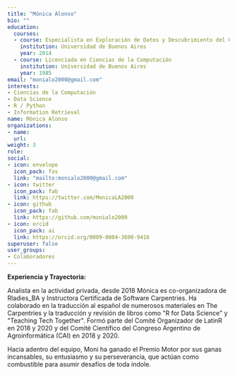 ```yaml
---
title: "Mónica Alonso"
bio: ""
education:
  courses:
  - course: Especialista en Exploración de Datos y Descubrimiento del Conocimiento
    institution: Universidad de Buenos Aires 
    year: 2014
  - course: Licenciada en Ciencias de la Computación
    institution: Universidad de Buenos Aires 
    year: 1985
email: "monialo2000@gmail.com"
interests:
- Ciencias de la Computación
- Data Science
- R / Python
- Information Retrieval
name: Mónica Alonso
organizations:
- name: 
  url: 
weight: 3
role:
social:
- icon: envelope
  icon_pack: fas
  link: "mailto:monialo2000@gmail.com"
- icon: twitter
  icon_pack: fab
  link: https://twitter.com/MonicaLA2000
- icon: github
  icon_pack: fab
  link: https://github.com/monialo2000
- icon: orcid
  icon_pack: ai
  link: https://orcid.org/0009-0004-3690-9416
superuser: false
user_groups:
- Colaboradores
---
```


**Experiencia y Trayectoria:**

Analista en la actividad privada, desde 2018 Mónica es co-organizadora de Rladies_BA y Instructora Certificada de Software Carpentries. 
Ha colaborado en la traducción al español de numerosos materiales en The Carpentries y la traducción y revisión de libros como "R for Data Science" y "Teaching Tech Together". 
Formó parte del Comité Organizador de LatinR en 2018 y 2020 y del Comité Científico del Congreso Argentino de Agroinformática (CAI) en 2018 y 2020.

Hacia adentro del equipo, Moni ha ganado el Premio Motor por sus ganas incansables, su entusiasmo y su perseverancia, que actúan como combustible para asumir desafíos de toda índole. 
